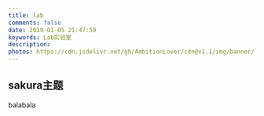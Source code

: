 ```yaml
---
title: lab
comments: false
date: 2019-01-05 21:47:59
keywords: Lab实验室
description: 
photos: https://cdn.jsdelivr.net/gh/AmbitionLover/cdn@v1.1/img/banner/lab.jpg
---
```


## sakura主题
balabala